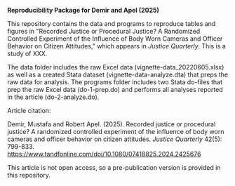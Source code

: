 **Reproducibility Package for Demir and Apel (2025)**

This repository contains the data and programs to reproduce tables and figures in "Recorded Justice or Procedural Justice? A Randomized Controlled Experiment of the Influence of Body Worn Cameras and Officer Behavior on Citizen Attitudes," which appears in *Justice Quarterly*. This is a study of XXX.

The data folder includes the raw Excel data (vignette-data\_20220605.xlsx) as well as a created Stata dataset (vignette-data-analyze.dta) that preps the raw data for analysis. The programs folder includes two Stata do-files that prep the raw Excel data (do-1-prep.do) and performs all analyses reported in the article (do-2-analyze.do).

Article citation:

Demir, Mustafa and Robert Apel. (2025). Recorded justice or procedural justice? A randomized controlled experiment of the influence of body worn cameras and officer behavior on citizen attitudes. *Justice Quarterly* 42(5): 799-833. https://www.tandfonline.com/doi/10.1080/07418825.2024.2425676

This article is not open access, so a pre-publication version is provided in this repository.

